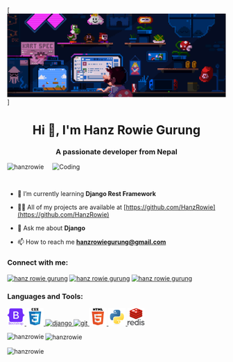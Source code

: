 [![MasterHead](https://raw.githubusercontent.com/mhardik003/mhardik003/main/gifs/mario.gif)]

<h1 align="center">Hi 👋, I'm Hanz Rowie Gurung</h1>
<h3 align="center">A passionate developer from Nepal</h3>

<img align="right" alt="Coding" width="400" src="https://encrypted-tbn0.gstatic.com/images?q=tbn:ANd9GcRtxifZDNOWbDBsPNrre5AvJhDPB3x5OV3hNg&s">

<p align="left"> <img src="https://komarev.com/ghpvc/?username=hanzrowie&label=Profile%20views&color=0e75b6&style=flat" alt="hanzrowie" /> </p>

<p align="left"> <a href="https://twitter.com/" target="blank"><img src="https://img.shields.io/twitter/follow/?logo=twitter&style=for-the-badge" alt="" /></a> </p>

- 🌱 I’m currently learning **Django Rest Framework**

- 👨‍💻 All of my projects are available at [https://github.com/HanzRowie](https://github.com/HanzRowie)

- 💬 Ask me about **Django**

- 📫 How to reach me **hanzrowiegurung@gmail.com**

<h3 align="left">Connect with me:</h3>
<p align="left">
<a href="https://linkedin.com/in/hanz rowie gurung" target="blank"><img align="center" src="https://raw.githubusercontent.com/rahuldkjain/github-profile-readme-generator/master/src/images/icons/Social/linked-in-alt.svg" alt="hanz rowie gurung" height="30" width="40" /></a>
<a href="https://fb.com/hanz rowie gurung" target="blank"><img align="center" src="https://raw.githubusercontent.com/rahuldkjain/github-profile-readme-generator/master/src/images/icons/Social/facebook.svg" alt="hanz rowie gurung" height="30" width="40" /></a>
<a href="https://instagram.com/hanz rowie gurung" target="blank"><img align="center" src="https://raw.githubusercontent.com/rahuldkjain/github-profile-readme-generator/master/src/images/icons/Social/instagram.svg" alt="hanz rowie gurung" height="30" width="40" /></a>
</p>

<h3 align="left">Languages and Tools:</h3>
<p align="left"> <a href="https://getbootstrap.com" target="_blank" rel="noreferrer"> <img src="https://raw.githubusercontent.com/devicons/devicon/master/icons/bootstrap/bootstrap-plain-wordmark.svg" alt="bootstrap" width="40" height="40"/> </a> <a href="https://www.w3schools.com/css/" target="_blank" rel="noreferrer"> <img src="https://raw.githubusercontent.com/devicons/devicon/master/icons/css3/css3-original-wordmark.svg" alt="css3" width="40" height="40"/> </a> <a href="https://www.djangoproject.com/" target="_blank" rel="noreferrer"> <img src="https://cdn.worldvectorlogo.com/logos/django.svg" alt="django" width="40" height="40"/> </a> <a href="https://git-scm.com/" target="_blank" rel="noreferrer"> <img src="https://www.vectorlogo.zone/logos/git-scm/git-scm-icon.svg" alt="git" width="40" height="40"/> </a> <a href="https://www.w3.org/html/" target="_blank" rel="noreferrer"> <img src="https://raw.githubusercontent.com/devicons/devicon/master/icons/html5/html5-original-wordmark.svg" alt="html5" width="40" height="40"/> </a> <a href="https://www.python.org" target="_blank" rel="noreferrer"> <img src="https://raw.githubusercontent.com/devicons/devicon/master/icons/python/python-original.svg" alt="python" width="40" height="40"/> </a> <a href="https://redis.io" target="_blank" rel="noreferrer"> <img src="https://raw.githubusercontent.com/devicons/devicon/master/icons/redis/redis-original-wordmark.svg" alt="redis" width="40" height="40"/> </a> </p>

<p><img align="left" src="https://github-readme-stats.vercel.app/api/top-langs?username=hanzrowie&show_icons=true&locale=en&layout=compact" alt="hanzrowie" /></p>

<p>&nbsp;<img align="center" src="https://github-readme-stats.vercel.app/api?username=hanzrowie&show_icons=true&locale=en" alt="hanzrowie" /></p>

<p><img align="center" src="https://github-readme-streak-stats.herokuapp.com/?user=hanzrowie&" alt="hanzrowie" /></p>


